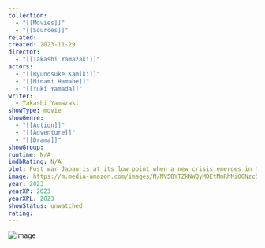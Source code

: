 ```yaml
---
collection:
  - "[[Movies]]"
  - "[[Sources]]"
related: 
created: 2023-11-29
director:
  - "[[Takashi Yamazaki]]"
actors:
  - "[[Ryunosuke Kamiki]]"
  - "[[Minami Hamabe]]"
  - "[[Yuki Yamada]]"
writer:
  - Takashi Yamazaki
showType: movie
showGenre:
  - "[[Action]]"
  - "[[Adventure]]"
  - "[[Drama]]"
showGroup: 
runtime: N/A
imdbRating: N/A
plot: Post war Japan is at its low point when a new crisis emerges in the form of a giant monster.
image: https://m.media-amazon.com/images/M/MV5BYTZkNWQyMDEtMmRhNi00Nzc5LWFhNjQtMWRiOTllYmEzOWE5XkEyXkFqcGdeQXVyMTMwNzYxMTUx._V1_SX300.jpg
year: 2023
yearXP: 2023
yearXPL: 2023
showStatus: unwatched
rating:
---
```

![image](https://m.media-amazon.com/images/M/MV5BYTZkNWQyMDEtMmRhNi00Nzc5LWFhNjQtMWRiOTllYmEzOWE5XkEyXkFqcGdeQXVyMTMwNzYxMTUx._V1_SX300.jpg)

